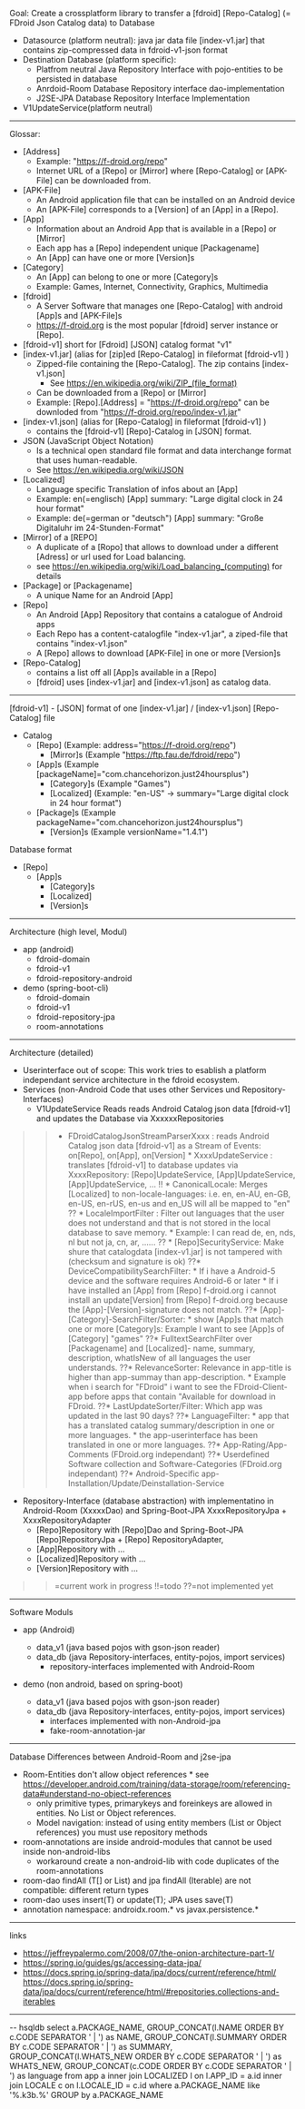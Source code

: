 Goal: Create a crossplatform library to transfer a [fdroid] [Repo-Catalog] (= FDroid Json Catalog
data) to Database

* Datasource (platform neutral): java jar data file [index-v1.jar] that contains zip-compressed data
  in fdroid-v1-json format
* Destination Database (platform specific):
    * Platfrom neutral Java Repository Interface with pojo-entities to be persisted in database
    * Anrdoid-Room Database Repository interface dao-implementation
    * J2SE-JPA Database Repository Interface Implementation
* V1UpdateService(platform neutral)

---

Glossar:

* [Address]
    * Example: "https://f-droid.org/repo"
    * Internet URL of a [Repo] or [Mirror] where [Repo-Catalog] or [APK-File] can be downloaded
      from.
* [APK-File]
    * An Android application file that can be installed on an Android device
    * An [APK-File] corresponds to a [Version] of an [App] in a [Repo].
* [App]
    * Information about an Android App that is available in a [Repo] or [Mirror]
    * Each app has a [Repo] independent unique [Packagename]
    * An [App] can have one or more [Version]s
* [Category]
    * An [App] can belong to one or more [Category]s
    * Example: Games, Internet, Connectivity, Graphics, Multimedia
* [fdroid]
    * A Server Software that manages one [Repo-Catalog] with android [App]s and [APK-File]s
    * https://f-droid.org is the most popular [fdroid] server instance or [Repo].
* [fdroid-v1] short for [Fdroid] [JSON] catalog format "v1"
* [index-v1.jar] (alias for [zip]ed [Repo-Catalog] in fileformat [fdroid-v1] )
    * Zipped-file containing the [Repo-Catalog]. The zip contains [index-v1.json]
        * See https://en.wikipedia.org/wiki/ZIP_(file_format)
    * Can be downloaded from a [Repo] or [Mirror]
    * Example: [Repo].[Address] = "https://f-droid.org/repo" can be downloded
      from "https://f-droid.org/repo/index-v1.jar"
* [index-v1.json]  (alias for [Repo-Catalog] in fileformat [fdroid-v1] )
    * contains the [fdroid-v1] [Repo]-Catalog in [JSON] format.
* JSON (JavaScript Object Notation)
    * Is a technical open standard file format and data interchange format that uses human-readable.
    * See https://en.wikipedia.org/wiki/JSON
* [Localized]
    * Language specific Translation of infos about an [App]
    * Example: en(=englisch) [App] summary: "Large digital clock in 24 hour format"
    * Example: de(=german or "deutsch") [App] summary: "Große Digitaluhr im 24-Stunden-Format"
* [Mirror] of a [REPO]
    * A duplicate of a [Ropo] that allows to download under a different [Adress] or url used for
      Load balancing.
    * see https://en.wikipedia.org/wiki/Load_balancing_(computing) for details
* [Package] or [Packagename]
    * A unique Name for an Android [App]
* [Repo]
    * An Android [App] Repository that contains a catalogue of Android apps
    * Each Repo has a content-catalogfile "index-v1.jar", a ziped-file that contains "index-v1.json"
    * A [Repo] allows to download [APK-File] in one or more  [Version]s
* [Repo-Catalog]
    * contains a list off all [App]s available in a [Repo]
    * [fdroid] uses [index-v1.jar] and [index-v1.json] as catalog data.

---

[fdroid-v1] - [JSON] format of one [index-v1.jar] / [index-v1.json] [Repo-Catalog] file

* Catalog
    * [Repo] (Example: address="https://f-droid.org/repo")
        * [Mirror]s (Example "https://ftp.fau.de/fdroid/repo")
    * [App]s (Example [packageName]="com.chancehorizon.just24hoursplus")
        * [Category]s (Example "Games")
        * [Localized] (Example: "en-US" -> summary="Large digital clock in 24 hour format")
    * [Package]s (Example packageName="com.chancehorizon.just24hoursplus")
        * [Version]s (Example versionName="1.4.1")

Database format

* [Repo]
    * [App]s
        * [Category]s
        * [Localized]
        * [Version]s

-----

Architecture (high level, Modul)

* app (android)
    * fdroid-domain
    * fdroid-v1
    * fdroid-repository-android
* demo (spring-boot-cli)
    * fdroid-domain
    * fdroid-v1
    * fdroid-repository-jpa
    * room-annotations

-----

Architecture (detailed)

* Userinterface out of scope: This work tries to esablish a platform independant service
  architecture in the fdroid ecosystem.
* Services (non-Android Code that uses other Services und Repository-Interfaces)
    * V1UpdateService Reads reads Android Catalog json data [fdroid-v1] and updates the Database via
      XxxxxxRepositories

> > * FDroidCatalogJsonStreamParserXxxx : reads Android Catalog json data [fdroid-v1] as a Stream of Events: on[Repo], on[App], on[Version]
          * XxxxUpdateService : translates [fdroid-v1] to database updates via XxxxRepository: [Repo]UpdateService, [App]UpdateService, [App]UpdateService, ...
      !!  * CanonicalLocale: Merges [Localized] to non-locale-languages: i.e. en, en-AU, en-GB, en-US, en-rUS, en-us and en_US will all be mapped to "en"
      ??  * LocaleImportFilter : Filter out languages that the user does not understand and that is not stored in the local database to save memory.       * Example: I can read de, en, nds, nl but not ja, cn, ar, ...... ??  * [Repo]SecurityService: Make shure that catalogdata [index-v1.jar] is not tampered with (checksum and signature is ok)
      ??* DeviceCompatibilitySearchFilter:
          * If i have a Android-5 device and the software requires Android-6 or later     * If i have installed an [App] from [Repo] f-droid.org i cannot install an update[Version] from [Repo] f-droid.org because the [App]-[Version]-signature does not match. ??* [App]-[Category]-SearchFilter/Sorter:
          * show [App]s that match one or more [Category]s: Example I want to see [App]s of [Category] "games"
      ??* FulltextSearchFilter over [Packagename] and [Localized]- name, summary, description, whatIsNew of all languages the user understands. ??* RelevanceSorter: Relevance in app-title is higher than app-summay than app-description.     * Example when i search for "FDroid" i want to see the FDroid-Client-app before apps that contain "Available for download in FDroid. ??* LastUpdateSorter/Filter: Which app was updated in the last 90 days? ??* LanguageFilter:
          * app that has a translated catalog summary/description in one or more languages.     * the app-userinterface has been translated in one or more languages. ??* App-Rating/App-Comments (FDroid.org independant)
      ??* Userdefined Software collection and Software-Categories (FDroid.org independant)
      ??* Android-Specific app-Installation/Update/Deinstallation-Service

* Repository-Interface (database abstraction) with implementatino in Android-Room (XxxxxDao) and
  Spring-Boot-JPA XxxxRepositoryJpa + XxxxRepositoryAdapter
    * [Repo]Repository with [Repo]Dao and Spring-Boot-JPA [Repo]RepositoryJpa + [Repo]
      RepositoryAdapter,
    * [App]Repository with ...
    * [Localized]Repository with ...
    * [Version]Repository with ...

> > =current work in progress
!!=todo ??=not implemented yet

-----

Software Moduls

* app (Android)
    * data_v1 (java based pojos with gson-json reader)
    * data_db (java Repository-interfaces, entity-pojos, import services)
        * repository-interfaces implemented with Android-Room

* demo (non android, based on spring-boot)
    * data_v1 (java based pojos with gson-json reader)
    * data_db (java Repository-interfaces, entity-pojos, import services)
        * interfaces implemented with non-Android-jpa
        * fake-room-annotation-jar

-----

Database Differences between Android-Room and j2se-jpa

* Room-Entities don't allow object references
    *
    see https://developer.android.com/training/data-storage/room/referencing-data#understand-no-object-references
    * only primitive types, primarykeys and foreinkeys are allowed in entities. No List<Xxx> or
      Object references.
    * Model navigation: instead of using entity members (List<Xxx> or Object references) you must
      use repository methods
* room-annotations are inside android-modules that cannot be used inside non-android-libs
    * workaround create a non-android-lib with code duplicates of the room-annotations
* room-dao findAll (T[] or List<T>) and jpa findAll (Iterable<T>) are not compatible: different
  return types
* room-dao uses insert(T) or update(T); JPA uses save(T)
* annotation namespace: androidx.room.* vs javax.persistence.*

----

links

* https://jeffreypalermo.com/2008/07/the-onion-architecture-part-1/
* https://spring.io/guides/gs/accessing-data-jpa/
* https://docs.spring.io/spring-data/jpa/docs/current/reference/html/
  https://docs.spring.io/spring-data/jpa/docs/current/reference/html/#repositories.collections-and-iterables

-----


-- hsqldb select a.PACKAGE_NAME, GROUP_CONCAT(l.NAME ORDER BY c.CODE SEPARATOR ' | ') as NAME,
GROUP_CONCAT(l.SUMMARY ORDER BY c.CODE SEPARATOR ' | ') as SUMMARY, GROUP_CONCAT(l.WHATS_NEW ORDER
BY c.CODE SEPARATOR ' | ') as WHATS_NEW, GROUP_CONCAT(c.CODE ORDER BY c.CODE SEPARATOR ' | ') as
language from app a inner join LOCALIZED l on l.APP_ID = a.id inner join LOCALE c on l.LOCALE_ID =
c.id where a.PACKAGE_NAME like '%.k3b.%' GROUP by a.PACKAGE_NAME
